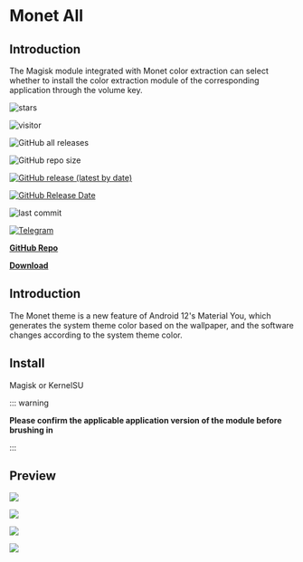 # Monet All

## Introduction
The Magisk module integrated with Monet color extraction can select whether to install the color extraction module of the corresponding application through the volume key.

![stars](https://img.shields.io/github/stars/YangguangZhou/Monet-All?style=flat)

![visitor](https://visitor-badge.laobi.icu/badge?page_id=Monet-All)

![ GitHub all releases ](https://img.shields.io/github/downloads/YangguangZhou/Monet-All/total)

![ GitHub repo size ](https://img.shields.io/github/repo-size/YangguangZhou/Monet-All)

[![GitHub release (latest by date)](https://img.shields.io/github/v/release/YangguangZhou/Monet-All)](https://github.com/YangguangZhou/Monet-All/releases)

[![GitHub Release Date](https://img.shields.io/github/release-date/YangguangZhou/Monet-All)](https://github.com/YangguangZhou/Monet-All/releases)

![ last commit ](https://img.shields.io/github/last-commit/YangguangZhou/Monet-All?style=flat)

[![Telegram](https://img.shields.io/badge/Telegram-Monet__All-informational?logo=telegram)](https://monet.jerryz.com.cn/group)

**[ GitHub Repo ](https://github.com/YangguangZhou/Monet-All)**

**[Download](https://monet.jerryz.com.cn/download)**

## Introduction
The Monet theme is a new feature of Android 12's Material You, which generates the system theme color based on the wallpaper, and the software changes according to the system theme color.

## Install
Magisk or KernelSU

::: warning

**Please confirm the applicable application version of the module before brushing in**

:::

## Preview

![](https://cdn.jerryz.com.cn/gh/YangguangZhou/Monet-All@docs/docs/public/2.png)

![](https://cdn.jerryz.com.cn/gh/YangguangZhou/Monet-All@docs/docs/public/3.png)

![](https://cdn.jerryz.com.cn/gh/YangguangZhou/Monet-All@docs/docs/public/4.png)

![](https://cdn.jerryz.com.cn/gh/YangguangZhou/Monet-All@docs/docs/public/5.png)
